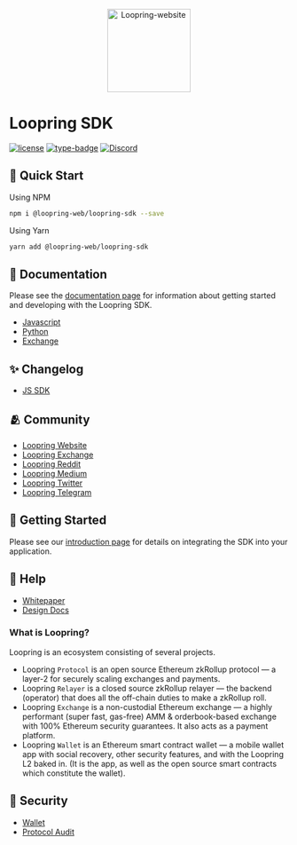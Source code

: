 <p align="center">
  <a href="https://github.com/Loopring/loopring-web-v2" rel="noopener" target="_blank"><img width="150" src="https://loopring.org/images/logo.svg" alt="Loopring-website"></a>
</p>

# Loopring SDK

[![license](https://img.shields.io/badge/license-GPL-blue)](https://github.com/Loopring/loopring_sdk/master/LICENSE)
[![type-badge](https://img.shields.io/npm/types/react-data-grid)](https://www.npmjs.com/package/react-data-grid)
[![Discord](https://img.shields.io/discord/687207715902193673)](https://discord.com/invite/KkYccYp)

## 🚀 Quick Start

Using NPM

```bash
npm i @loopring-web/loopring-sdk --save
```

Using Yarn

```bash
yarn add @loopring-web/loopring-sdk
```

## 📒 Documentation

Please see the [documentation page](https://loopring.github.io/loopring_sdk/) for information about getting started and developing with the Loopring SDK.

- [Javascript](https://loopring.github.io/loopring_sdk/js_sdk/intro.html)
- [Python](https://github.com/Loopring/hello_loopring)
- [Exchange](https://docs.loopring.io/en/)

## ✨ Changelog

- [JS SDK](https://loopring.github.io/loopring_sdk/CHANGELOG.html)

## 🫂 Community

- [Loopring Website](https://loopring.org/)
- [Loopring Exchange](https://loopring.io/#/layer2)
- [Loopring Reddit](https://www.reddit.com/r/loopringorg/)
- [Loopring Medium](https://medium.com/loopring-protocol)
- [Loopring Twitter](https://twitter.com/loopringorg)
- [Loopring Telegram](https://t.me/loopring_en)

## 🎒 Getting Started

Please see our [introduction page](https://loopring.github.io/loopring_sdk/js_sdk/intro.html) for details on integrating the SDK into your application.

## 🙋 Help

- [Whitepaper](https://loopring.org/resources/en_whitepaper.pdf)
- [Design Docs](https://github.com/LoopringSecondary/docs/wiki/Loopring3_Design)

### What is Loopring?

Loopring is an ecosystem consisting of several projects.

- Loopring `Protocol` is an open source Ethereum zkRollup protocol — a layer-2 for securely scaling exchanges and payments.
- Loopring `Relayer` is a closed source zkRollup relayer — the backend (operator) that does all the off-chain duties to make a zkRollup roll.
- Loopring `Exchange` is a non-custodial Ethereum exchange — a highly performant (super fast, gas-free) AMM & orderbook-based exchange with 100% Ethereum security guarantees. It also acts as a payment platform.
- Loopring `Wallet` is an Ethereum smart contract wallet — a mobile wallet app with social recovery, other security features, and with the Loopring L2 baked in. (It is the app, as well as the open source smart contracts which constitute the wallet).

## 🔑 Security

- [Wallet](https://security.loopring.io/)
- [Protocol Audit](https://loopring.org/resources/loopring1.0_audit.pdf)
